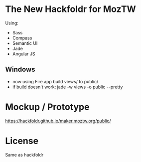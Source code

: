 The New Hackfoldr for MozTW
============
Using:
* Sass
* Compass
* Semantic UI
* Jade
* Angular JS

Windows
------------
* now using Fire.app build views/ to public/
* if build doesn't work: jade -w views -o public --pretty

Mockup / Prototype
============
https://hackfoldr.github.io/maker.moztw.org/public/

License
============
Same as hackfoldr

